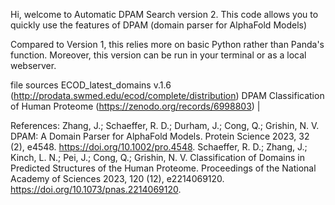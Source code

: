 Hi, welcome to Automatic DPAM Search version 2. This code allows you to quickly use the features of DPAM (domain parser for AlphaFold Models)

Compared to Version 1, this relies more on basic Python rather than Panda's function. Moreover, this version can be run in your terminal or as a local webserver.

file sources
ECOD_latest_domains v.1.6 (http://prodata.swmed.edu/ecod/complete/distribution)
DPAM Classification of Human Proteome (https://zenodo.org/records/6998803) |

References:
Zhang, J.; Schaeffer, R. D.; Durham, J.; Cong, Q.; Grishin, N. V. DPAM: A Domain Parser for AlphaFold Models. Protein Science 2023, 32 (2), e4548. https://doi.org/10.1002/pro.4548.
Schaeffer, R. D.; Zhang, J.; Kinch, L. N.; Pei, J.; Cong, Q.; Grishin, N. V. Classification of Domains in Predicted Structures of the Human Proteome. Proceedings of the National Academy of Sciences 2023, 120 (12), e2214069120. https://doi.org/10.1073/pnas.2214069120. 
